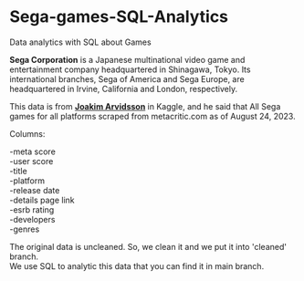 # Sega-games-SQL-Analytics
Data analytics with SQL about Games

<b>Sega Corporation</b> is a Japanese multinational video game and entertainment company headquartered in Shinagawa, Tokyo. Its international branches, Sega of America and Sega Europe, are headquartered in Irvine, California and London, respectively.

This data is from <b><u>Joakim Arvidsson</b></u> in Kaggle, and he said that All Sega games for all platforms scraped from metacritic.com as of August 24, 2023.

Columns:

-meta score<br>
-user score<br>
-title<br>
-platform<br>
-release date<br>
-details page link<br>
-esrb rating<br>
-developers<br>
-genres<br>

The original data is uncleaned. So, we clean it and we put it into 'cleaned' branch.<br>
We use SQL to analytic this data that you can find it in main branch.
